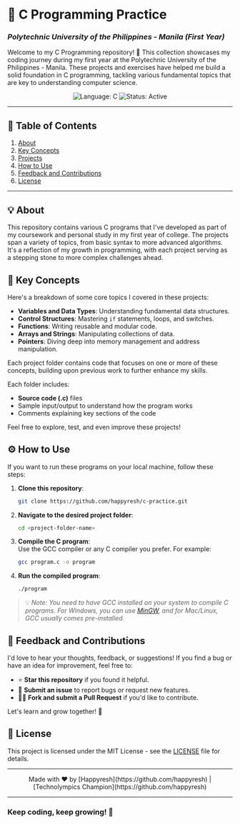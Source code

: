 # 🚀 **C Programming Practice**  
### *Polytechnic University of the Philippines - Manila (First Year)*

Welcome to my C Programming repository! 🌟 This collection showcases my coding journey during my first year at the Polytechnic University of the Philippines - Manila. These projects and exercises have helped me build a solid foundation in C programming, tackling various fundamental topics that are key to understanding computer science.

<div align="center">
  <img src="https://img.shields.io/badge/Language-C-blue?style=flat-square" alt="Language: C" />
  <img src="https://img.shields.io/badge/Status-Active-green?style=flat-square" alt="Status: Active" />
</div>

---

## 📜 **Table of Contents**
1. [About](#about)
2. [Key Concepts](#key-concepts)
3. [Projects](#projects)
4. [How to Use](#how-to-use)
5. [Feedback and Contributions](#feedback-and-contributions)
6. [License](#license)

---

## 💡 **About**
This repository contains various C programs that I've developed as part of my coursework and personal study in my first year of college. The projects span a variety of topics, from basic syntax to more advanced algorithms. It's a reflection of my growth in programming, with each project serving as a stepping stone to more complex challenges ahead.

## 🔑 **Key Concepts**

Here's a breakdown of some core topics I covered in these projects:

- **Variables and Data Types**: Understanding fundamental data structures.
- **Control Structures**: Mastering `if` statements, loops, and switches.
- **Functions**: Writing reusable and modular code.
- **Arrays and Strings**: Manipulating collections of data.
- **Pointers**: Diving deep into memory management and address manipulation.

  
Each project folder contains code that focuses on one or more of these concepts, building upon previous work to further enhance my skills.

Each folder includes:
- **Source code (.c)** files
- Sample input/output to understand how the program works
- Comments explaining key sections of the code

Feel free to explore, test, and even improve these projects!

## ⚙️ **How to Use**

If you want to run these programs on your local machine, follow these steps:

1. **Clone this repository**:  
   ```bash
   git clone https://github.com/happyresh/c-practice.git
   ```

2. **Navigate to the desired project folder**:  
   ```bash
   cd <project-folder-name>
   ```

3. **Compile the C program**:  
   Use the GCC compiler or any C compiler you prefer. For example:  
   ```bash
   gcc program.c -o program
   ```

4. **Run the compiled program**:  
   ```bash
   ./program
   ```

> 💡 *Note: You need to have GCC installed on your system to compile C programs. For Windows, you can use [MinGW](https://sourceforge.net/projects/mingw/), and for Mac/Linux, GCC usually comes pre-installed.*

## 💬 **Feedback and Contributions**

I'd love to hear your thoughts, feedback, or suggestions! If you find a bug or have an idea for improvement, feel free to:

- ⭐ **Star this repository** if you found it helpful.
- 🐛 **Submit an issue** to report bugs or request new features.
- 👩‍💻 **Fork and submit a Pull Request** if you'd like to contribute.

Let's learn and grow together! 🙌

## 📜 **License**

This project is licensed under the MIT License - see the [LICENSE](LICENSE) file for details.

---

<div align="center">
  Made with ❤️ by [Happyresh](https://github.com/happyresh) | [Technolympics Champion](https://github.com/happyresh)
</div>

---

### Keep coding, keep growing! 🌱
```
